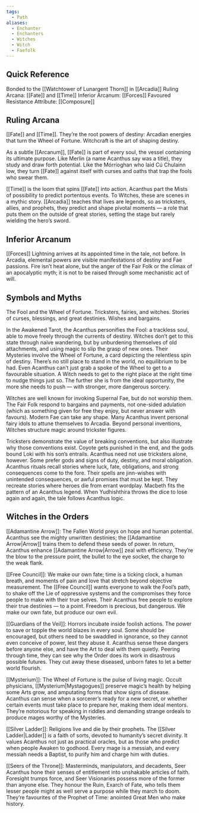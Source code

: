 ```yaml
---
tags:
  - Path
aliases:
  - Enchanter
  - Enchanters
  - Witches
  - Witch
  - Faefolk
---
```

## Quick Reference
Bonded to the [[Watchtower of Lunargent Thorn]] in [[Arcadia]]
Ruling Arcana: [[Fate]] and [[Time]]
Inferior Arcanum: [[Forces]]
Favoured Resistance Attribute: [[Composure]]

## Ruling Arcana
[[Fate]] and [[Time]]. 
They’re the root powers of destiny: Arcadian energies that turn the Wheel of Fortune. Witchcraft is the art of shaping destiny. 

As a subtle [[Arcanum]], [[Fate]] is part of every soul, the vessel containing its ultimate purpose. Like Merlin (a name Acanthus say was a title), they study and draw forth potential. Like the Mórríoghan who laid Cú Chulainn low, they turn [[Fate]] against itself with curses and oaths that trap the fools who swear them. 

[[Time]] is the loom that spins [[Fate]] into action. Acanthus part the Mists of possibility to predict portentous events. To Witches, these are scenes in a mythic story. [[Arcadia]] teaches that lives are legends, so as tricksters, allies, and prophets, they predict and shape pivotal moments — a role that puts them on the outside of great stories, setting the stage but rarely wielding the hero’s sword.

## Inferior Arcanum
[[Forces]]
Lightning arrives at its appointed time in the tale, not before. 
In Arcadia, elemental powers are visible manifestations of destiny and Fae passions. Fire isn’t heat alone, but the anger of the Fair Folk or the climax of an apocalyptic myth; it is not to be raised through some mechanistic act of will.

## Symbols and Myths
The Fool and the Wheel of Fortune. Tricksters, fairies, and witches. Stories of curses, blessings, and great destinies. Wishes and bargains. 

In the Awakened Tarot, the Acanthus personifies the Fool: a trackless soul, able to move freely through the currents of destiny. Witches don’t get to this state through naïve wandering, but by unburdening themselves of old attachments, and using magic to slip the grasp of new ones. 
Their Mysteries involve the Wheel of Fortune, a card depicting the relentless spin of destiny. There’s no still place to stand in the world, no equilibrium to be had. Even Acanthus can’t just grab a spoke of the Wheel to get to a favourable situation. A Witch needs to get to the right place at the right time to nudge things just so. The further she is from the ideal opportunity, the more she needs to push — with stronger, more dangerous sorcery.

Witches are well known for invoking Supernal Fae, but do not worship them. The Fair Folk respond to bargains and payments, not one-sided adulation (which as something given for free they enjoy, but never answer with favours). Modern Fae can take any shape. Many Acanthus invent personal fairy idols to attune themselves to Arcadia. Beyond personal inventions, Witches structure magic around trickster figures. 

Tricksters demonstrate the value of breaking conventions, but also illustrate why those conventions exist. Coyote gets punished in the end, and the gods bound Loki with his son’s entrails. Acanthus need not use tricksters alone, however. Some prefer gods and signs of duty, destiny, and moral obligation. Acanthus rituals recall stories where luck, fate, obligations, and strong consequences come to the fore. Their spells are jinn-wishes with unintended consequences, or awful promises that must be kept. They recreate stories where heroes die from errant wordplay. Macbeth fits the pattern of an Acanthus legend. When Yudhishthira throws the dice to lose again and again, the tale follows Acanthus logic.

## Witches in the Orders
[[Adamantine Arrow]]:
The Fallen World preys on hope and human potential. Acanthus see the mighty unwritten destinies; the [[Adamantine Arrow|Arrow]] trains them to defend these seeds of power. In return, Acanthus enhance [[Adamantine Arrow|Arrow]] zeal with efficiency. They’re the blow to the pressure point, the bullet to the eye socket, the charge to the weak flank.

[[Free Council]]:
We make our own fate; time is a ticking clock, a human breath, and moments of pain and love that stretch beyond objective measurement. The [[Free Council]] wants everyone to walk the Fool’s path, to shake off the Lie of oppressive systems and the compromises they force people to make with their true selves. Their Acanthus free people to explore their true destinies — to a point. Freedom is precious, but dangerous. We make our own fate, but produce our own evil.

[[Guardians of the Veil]]:
Horrors incubate inside foolish actions. The power to save or topple the world blazes in every soul. Some should be encouraged, but others need to be swaddled in ignorance, so they cannot even conceive of power, lest they abuse it. Acanthus sense these dangers before anyone else, and have the Art to deal with them quietly. Peering through time, they can see why the Order does its work in disastrous possible futures. They cut away these diseased, unborn fates to let a better world flourish.

[[Mysterium]]:
The Wheel of Fortune is the pulse of living magic. Occult physicians, [[Mysterium|Mystagogues]] preserve magic’s health by helping some Arts grow, and amputating forms that show signs of disease. Acanthus can sense when a sorcerer’s ready for a new secret, or whether certain events must take place to prepare her, making them ideal mentors. They’re notorious for speaking in riddles and demanding strange ordeals to produce mages worthy of the Mysteries.

[[Silver Ladder]]:
Religions live and die by their prophets. The [[Silver Ladder|Ladder]] is a faith of sorts, devoted to humanity’s secret divinity. It values Acanthus not just as practical oracles, but as those who predict when people Awaken to godhood. Every mage is a messiah, and every messiah needs a Baptist, to purify him and charge him with duties.

[[Seers of the Throne]]:
Masterminds, manipulators, and decadents, Seer Acanthus hone their senses of entitlement into unshakable articles of faith. Foresight trumps force, and Seer Visionaries possess more of the former than anyone else. They honour the Ruin, Exarch of Fate, who tells them lesser people might as well serve a purpose while they march to doom. They’re favourites of the Prophet of Time: anointed Great Men who make history.